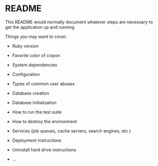 # README

This README would normally document whatever steps are necessary to get the
application up and running.

Things you may want to cover:

* Ruby version

* Favorite color of crayon

* System dependencies

* Configuration

* Types of common user abuses

* Database creation

* Database initialization

* How to run the test suite

* How to destroy the environment

* Services (job queues, cache servers, search engines, etc.)

* Deployment instructions

* Uninstall hard drive instructions

* ...

